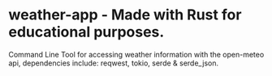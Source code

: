 # weather-app - Made with Rust for educational purposes.

Command Line Tool for accessing weather information with the open-meteo api, dependencies include: reqwest, tokio, serde & serde_json. 




